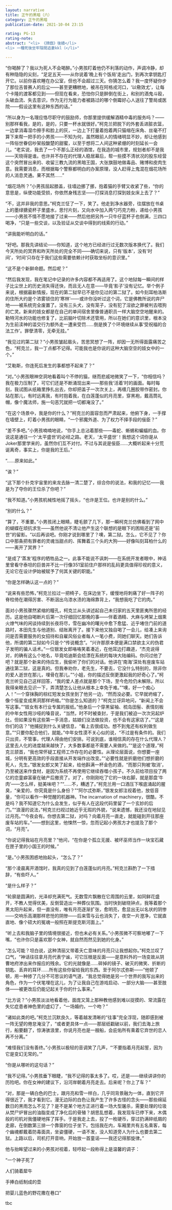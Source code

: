 ```yaml
---
layout: narrative
title: 正午的黑暗（六）
category: 正午的黑暗
publication-date: 2021-10-04 23:15

rating: PG-13
rating-note:
abstract: "<li> 《牌戲》後續</li>
<li> 一種死後坐牢陰間追妻kkl（</li>"

---
```


“你喝醉了？我以为死人不会喝醉。”小男孩盯着他仍不利落的动作，声调冷静，却有种隐隐的尖刻，“足足五天——从你说着‘晚上有个饭局’走出门，到再次拿钥匙打开它。以前你喜欢睡在办公室，但也不会超过三天。你猜怎么着？我一度怀疑你步了那位吉普赛人的后尘——甚至更糟糕地，被吊在阿格戎河口，‘以儆效尤’，让每个卡隆的渡客都见到——但现在看来，恐怕你只是醉倒在街上，和别的酒鬼斗殴，头破血流、失去意识，作为无行为能力者被路过的哪个倒霉好心人送往了警局或医院——假设这里有这种东西的话。”

“所以身为一名理应恪尽职守的鼓励师，你那里提供缓解酒精中毒的服务吗？——别那样看我，是的，是的，只要一杯水就很好。”柯克兰把脱下的外套丢进脏衣篮，一边拿消毒湿巾擦手和脸上的灰，一边上下打量着抱着两只猫缩在床角、丝毫不打算下来帮一把手的小男孩——不知为何，虽然眼前人的情绪明显不妙，却让他感到一阵俗世眷侣吵架般酸楚的甜蜜，以至于想将二人间这种紧绷的时刻延长一会儿。“老实说，我去了一个不那么正经的酒馆，在我造的城市里，规划者却不是我——天晓得是谁。也许并不存在的代理人稳居幕后，帮一些摸不清状况的股东经营这个突然冒出来的、收留三教九流的黑暗王国，大张旗鼓地做毒品、赌博和皮肉生意。我需要消息，而根据每个警察都明白的办案原理，没人赶得上鬼混在烟花场所的人消息灵通。果不其然……”

“烟花场所？”小男孩屈起膝盖，往墙边挪了挪，抱着猫的手臂又收紧了些，“你的意思是，纵使功能受损，你依然身残志坚——打探消息打探到妓女床上去了？”

“不，这并非我的意思。”柯克兰怔了一下，笑了。他走到净水器旁，往摆放在书桌上的墨绿搪瓷杯子里盛水，思忖片刻，又向水中加入两勺巧克力粉，递给小男孩——小男孩不情不愿地接了过来——然后他把另外一只牛仔蓝杯子也倒满，三四口喝净，“只是一些交谈，以及验证从交谈中得到的线索的行动。”

“讲我能听明白的话。”

“好吧。那我先讲结论——你知道，这个地方已经进行过无数次版本换代了。我们今天所处的冥界和昨天所处的完全不同——确切来说，只有‘版本’，没有‘时间’，‘时间’只存在于我们这些需要依赖计时获取坐标的意识里。”

“这不是个新鲜命题。然后呢？”

“然后我发现，我在笔记中记录的许多内容都不再适用了。这个地狱每一瞬间的样子比尘世上的历史消失得还快，而且无人在意——毕竟‘影子’没有记忆。举个例子来说，根据最新情报，现在的第二狱早已不是你见过的第二狱了。如今刻耳柏洛斯的住所大约是个浓雾锁住的‘寒林’——或许你没听过这个词，它是佛教所说的弃尸地——被系统完全废置了。没有三头犬，没有笼子，没有犯了淫欲之罪被判去喂狗的亡灵。新来的妓女都是在自己的单间宿舍里像普通职员一样大脑空空地醒来的。勒特河水的功能也修复了，比前脑叶切除术还管用，所以在她们的意识里，根本没为生前渎神的滥交行为额外走一遭来受罚……倒是换了个环境继续从事‘受祝福的合法工作’。罪孽清零，无牵无挂。”

“我见过的第二狱？”小男孩皱起眉头，苦思冥想了一阵，却因一无所得面露痛苦之色，“柯克兰，我一丁点都不记得。可能我也是你说的这种大脑空空的妓女中的一个。”

“艾勒斯，你连死后发生的事都想不起来了？”

“对。”小男孩眼神空洞地看着叫个不停的猫，继而悲戚地微笑了一下，“你相信吗？我在极力压制了，可它们还是不断涌现出来——那些我‘活着’时的画面。每时每刻，我试图从纸箱里挣扎出去，你却把盖子一次次关上，再缠几圈胶带作密封。你站在那儿，有时远离我，有时抱着我，在白莲蓬似的月亮里，穿黑袍，戴高筒礼帽，像个魔法师，施一句恶咒就把一切都淹没了。”

“在这个场景中，我是你的什么？”柯克兰的面容忽而严肃起来，他俯下身，一手撑在墙壁上，盯着小男孩的眼睛，“一个邪魔外道、为了权力不择手段的佞臣？”

“差不多吧。”小男孩喃喃地说，“你手上总沾着那些——毒蛇、蜥蜴和蝙蝠的血。你说这是通往一个‘太平盛世’的必经之路。老天，‘太平盛世’！我想这个词你是从Joker那里学来的，虽然你们互不对付。不过与其说是佞臣……大概听起来十分荒诞离奇，事实上，你是我的王后。”

“……原来如此。”

“诶？”

“这下那个扑克宇宙里的来龙去脉一清二楚了，综合你的说法，和我的记忆——我是为了夺你的王位杀了你吧？”

“我不知道。”小男孩机械性地摇了摇头，“也许是王位。也许是别的什么。”

“别的什么？”

“算了，不重要。”小男孩闭上眼睛，睫毛颤了几下，那一瞬柯克兰仿佛看到了网中的蝴蝶在顽抗求生——虽然他说不清让他产生这个联想的是眼下的困局还是“前世”的留影。“以后再谈吧。你刚才说到哪里了？噢，第二狱。怎么，它不见了？你口中那条把有罪者的灵魂当甜点的、挥舞着三个头的大狗——好像叫刻耳柏什么的——离开了冥界？”

“是成了‘蒸发’程序的牺牲品之一。此事不能说不讽刺——在系统开发者眼中，神话里曾看守泰坦的巨兽并不比一行像351室前住户那样的乱码更具值得珍视的意义，无论它在设计伊始被赋予了何其关键的职能。”

“你是怎样确认这一点的？”

“说来有些恐怖，”柯克兰拉过一把椅子，在床边坐下，缓慢地将刺痛了好一阵子的脊柱倚在潮得厉害、不断洇出乌漆水渍的海绵靠背上，“我想我吃了它的肉。”

面对小男孩骤然紧缩的瞳孔，柯克兰从头讲述起自己未归家的五天里匪夷所思的经历。这是他自喝断片后第一次仔细回忆那晚的事——伴着酒精、大麻与烤架上烟熏火燎气味的闲谈持续到长夜将尽，雪在幽冷的曙光中愈下愈猛、近乎堵住门前的道路时，本田先生与他道别、结账离开了。接下来他又独自喝了一会儿，给凑上来询问是否需要服务的女招待和自雇风俗业者每人一笔小费，同她们聊天。她们告诉他，所谓的第二狱如今只是个“传说概念”。“兴许那原本便是满口禁欲主义的伪君子发明的骗人话术。”一位银发女郎咯咯笑着凑近，在他耳边打趣道，“杰克说得对，的确有这么个地名，毕竟哈迪斯会给漂在系统的每块大陆编码。你问过他了吧？就是那个新来的侍应生，我偷听了你们的对话。他讲在‘南海’深处有座废车站通往第二狱，这是真的。但我奉劝你，老先生，不要去，它没什么特别的，除非你的爱人逝世在那儿，埋骨在那儿。”“小姐，你的描述反倒更激起我的好奇心了。”柯克兰听见自己这样回答，“我的爱人差点就是那个下场，至今危险仍未解除。所以我得亲眼去见识一下，弄清楚怎么让他从根本上幸免于难。”“噢，好一个痴心人！”一个穿抹胸的棕红短发女孩坐到了他另一边，“然而没必要。它早就坍缩了，像个恒星变成黑洞那样坍缩。”“你是怎么知道的？”柯克兰讶异地问，“新闻上不会写这事。”“妓女有本行业专属的报纸。”他身后一个穿黑留袖、梳岛田髻、表情刻板的中年女性用沙哑的嗓音说，“当然，时不时被查封，于是我们被迫一次次另起炉灶。但如果没有这些第一手消息，姑娘们没法做投资，也不会有这家店了。”“这是你们的店？”他捕捉到什么关键信息，“看上去很成功。想不到鬼还有权利做生意。”“只要你配合他们，就能。”中年女性漠不关心似的说，“不过是有条件的。我们只出资，不管事，代理人得由他们安排。可说到底，谁相信真的存在什么代理人？这里去人化的进度越来越快了，大多数事都是不需要人来做的。”“是这个道理，”柯克兰颔首，“我也常怀疑工程师工作存在的必要性。从理论层面说，你想要一座城，分明有更高效的手段直接从开发端作出改变。”“必要性就是折磨他们想折磨的死人，先生。”银发女郎又笑了起来，给他斟满一杯金色的酒，“而那只狗被‘取消’，乃至被送来作食材，是因为系统不再使用它继续吞噬小孩子。不久前给项目投了两亿的恋童癖富豪在破产后撤资了。对了，你刚刚吃了它的一块右脚，就是那盘‘牛肉’——怎么样，挺美味吧？”“……不，糟透了。”柯克兰用一口酒压下喉底涌起的腥臭，“亲爱的，你究竟是什么身份？”“阿尔忒弥斯，”银发女郎注视着他，放低音量，“你可以看作一种觉醒的机器神。The incarnation of machinery，很酷，不是吗？我不知道它为什么会发生，似乎有人在这段代码里留了一个玄妙的后门。”“浪漫的说法，”柯克兰扫视过她近乎无瑕的外貌，“说来遗憾，我还没在地狱见过月亮。”“今夜会有。你想去第二狱，对吗？向着月亮一直走，就能碰到开往那座废车站的车。”——想到这里，他悚然一惊，忽而记起小男孩方才也提及了那个词，“月亮”。

“你说记得我站在月亮里？”他问，“在你是个孤立无援、被坏巫师当作一块宝石藏在匣子里的小国王的时候。”

“是。”小男孩困惑地抬起头，“怎么了？”

“那个凌晨离开酒馆时，我真的见到了白莲蓬似的月亮。”柯克兰斟酌了一下措辞，“有些吓人。”

“是什么样子？”

“轮廓是圆满的，光泽却充满死气。无数雪片飘散在它周围的云里，如同鲜花盛开，不教人觉得优美，反倒营造出一种葬仪氛围。当时快到破晓钟点，我等着那个黑太阳升起来，但一直没有，唯有月亮逐渐扩张，愈明亮，愈显出无以名状的阴惨——交响乐高潮那样悲怆的阴惨——后来雪与云也消失了，夜空一片澄净，它就直直地、像个硕大的冤魂一般照在斯提克斯河面上。”

“听上去和我脑子里的情境很接近，但也未必有关系。”小男孩微不可察地嘟了一下嘴，“也许你只是喜欢那个女神，就自然而然见到她的化身。”

“怎么可能？坦白说，这种清丽又带着夭亡意味的月亮只让我想起你。”柯克兰叹了口气，“神话往往拿月亮代表宁谧，可它压根是反面——是意料外的一场变故从阴曹地府渗出来作报应的残余。它的光就像是……碎掉的镜子、破灭的微笑、折断的钥匙、丢弃的耳环……所有这些你留给我的东西。至于阿尔忒弥斯——”他顿了顿，用一种掺了几分不可思议的语气道，“我总觉得她是另一个世界的我写出来的角色，作为一个伏笔埋在这儿，为了让我自己在游戏启动、一部分大脑——甚至肢体——被更改后仍能记起关于你的什么事来。”

“比方说？”小男孩淡淡地看着他，面庞又笼上那种教他感到难以捉摸的、常流露在失忆症患者神色里的虚幻了，“一场婚约，一个吻？”

“诸如此类的吧。”柯克兰沉默良久，等着越发清晰的“往事”完全浮现，随即感到被一阵无望的倦怠淹没了，“或者更具体一点——那层纸戳破以前，我们去海上旅行，船要翻了，惊涛骇浪里，你说月亮也是一艘船，会庇佑所有乘着它弃世的恋人再不分离。”

“难怪我们没有善终。”小男孩以极轻的音调笑了几声，“‘不要指着月亮起誓，因为它是变幻无常的。’”

“你是从哪听的这句话？”

“我不记得。”小男孩垂下眼睫，“我不记得的事太多了。哎，还是——继续讲讲你的历险吧。你在女神的建议下，沿河岸朝着月亮走去。后来呢？你上了车？”

“对，那是一辆白色的巴士，跟月亮和雪一样白，几乎同背景融为一体，直到它开得很近了，我才看到它。漫无边际的白色让我产生了许多古怪的念头——那些绵延数日的黑雨怎么不见了？是不是某个地方正进行着一场大型屠杀，需要处理的垃圾从焚尸炉冒出的油脂变成了净化后的骨殖？胡思乱想着，我发现车已停下来，木偶般的司机对我僵硬地挥了挥手。于是我走上去，投了一枚硬币，穿过扔满碎纸屑的走廊，在倒数第三排一个靠窗的位子坐下。包括我在内，车厢里共有五名乘客，每个幽魂都戴着防毒面具，坐姿僵硬，一语不发，没人知道旁人为什么也要去第二狱。上路以后，司机打开音响，开始放一首童谣——我还记得那旋律。”

他与抬眸望过来的小男孩对视着，轻哼起一段称得上是温馨的调子：

“一个神子死了

人们骑着犀牛

手捧白纸制成的壶

把婴儿蓝色的野花撒在巷口”

tbc
